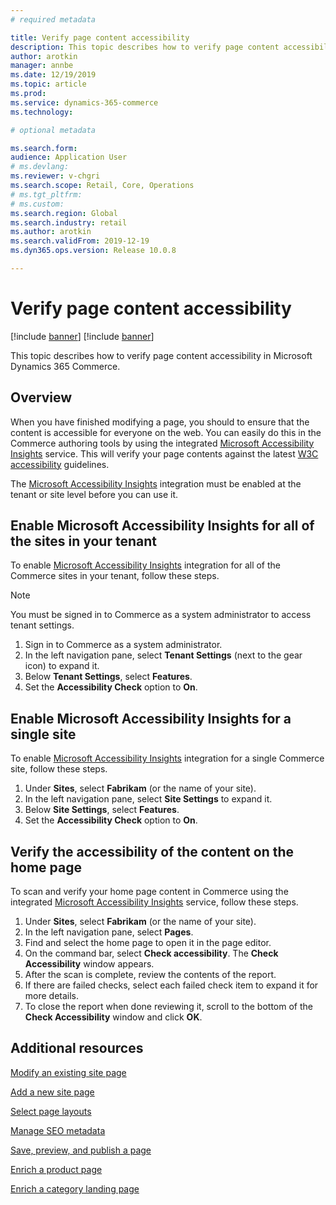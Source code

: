 ```yaml
---
# required metadata

title: Verify page content accessibility
description: This topic describes how to verify page content accessibility in Microsoft Dynamics 365 Commerce.
author: arotkin
manager: annbe
ms.date: 12/19/2019
ms.topic: article
ms.prod: 
ms.service: dynamics-365-commerce
ms.technology: 

# optional metadata

ms.search.form:  
audience: Application User
# ms.devlang: 
ms.reviewer: v-chgri
ms.search.scope: Retail, Core, Operations
# ms.tgt_pltfrm: 
# ms.custom: 
ms.search.region: Global
ms.search.industry: retail
ms.author: arotkin
ms.search.validFrom: 2019-12-19
ms.dyn365.ops.version: Release 10.0.8

---
```


# Verify page content accessibility

[!include [banner](includes/preview-banner.md)]
[!include [banner](includes/banner.md)]

This topic describes how to verify page content accessibility in Microsoft Dynamics 365 Commerce.

## Overview

When you have finished modifying a page, you should to ensure that the content is accessible for everyone on the web. You can easily do this in the Commerce authoring tools by using the integrated [Microsoft Accessibility Insights](https://accessibilityinsights.io/en/) service. This will verify your page contents against the latest [W3C accessibility](https://www.w3.org/standards/webdesign/accessibility) guidelines.

The [Microsoft Accessibility Insights](https://accessibilityinsights.io/en/) integration must be enabled at the tenant or site level before you can use it.

## Enable Microsoft Accessibility Insights for all of the sites in your tenant

To enable [Microsoft Accessibility Insights](https://accessibilityinsights.io/en/) integration for all of the Commerce sites in your tenant, follow these steps. 

>[!NOTE]
>You must be signed in to Commerce as a system administrator to access tenant settings.

1. Sign in to Commerce as a system administrator.
1. In the left navigation pane, select **Tenant Settings** (next to the gear icon) to expand it.
1. Below **Tenant Settings**, select **Features**.
1. Set the **Accessibility Check** option to **On**.

## Enable Microsoft Accessibility Insights for a single site

To enable [Microsoft Accessibility Insights](https://accessibilityinsights.io/en/) integration for a single Commerce site, follow these steps.

1. Under **Sites**, select **Fabrikam** (or the name of your site).
1. In the left navigation pane, select **Site Settings** to expand it.
1. Below **Site Settings**, select **Features**.
1. Set the **Accessibility Check** option to **On**.

## Verify the accessibility of the content on the home page

To scan and verify your home page content in Commerce using the integrated [Microsoft Accessibility Insights](https://accessibilityinsights.io/en/) service, follow these steps.

1. Under **Sites**, select **Fabrikam** (or the name of your site).
1. In the left navigation pane, select **Pages**.
1. Find and select the home page to open it in the page editor.
1. On the command bar, select **Check accessibility**. The **Check Accessibility** window appears.
1. After the scan is complete, review the contents of the report.
1. If there are failed checks, select each failed check item to expand it for more details.
1. To close the report when done reviewing it, scroll to the bottom of the **Check Accessibility** window and click **OK**.

## Additional resources

[Modify an existing site page](modify-existing-page.md)

[Add a new site page](add-new-page.md)

[Select page layouts](select-page-layouts.md)

[Manage SEO metadata](manage-seo-metadata.md)

[Save, preview, and publish a page](save-preview-publish-page.md)

[Enrich a product page](enrich-product-page.md)

[Enrich a category landing page](enrich-category-page.md)
